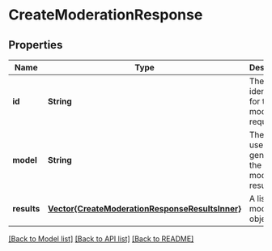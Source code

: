 # CreateModerationResponse


## Properties
Name | Type | Description | Notes
------------ | ------------- | ------------- | -------------
**id** | **String** | The unique identifier for the moderation request. | [default to nothing]
**model** | **String** | The model used to generate the moderation results. | [default to nothing]
**results** | [**Vector{CreateModerationResponseResultsInner}**](CreateModerationResponseResultsInner.md) | A list of moderation objects. | [default to nothing]


[[Back to Model list]](../README.md#models) [[Back to API list]](../README.md#api-endpoints) [[Back to README]](../README.md)


